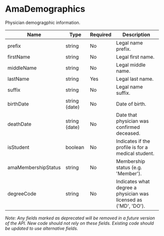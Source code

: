 # AmaDemographics

Physician demogragphic information.

| Name | Type | Required | Description |
| - | - | - | - |
| prefix | string | No | Legal name prefix. |
| firstName | string | No | Legal first name. |
| middleName | string | No | Legal middle name. |
| lastName | string | Yes | Legal last name. |
| suffix | string | No | Legal name suffix. |
| birthDate | string (date) | No | Date of birth. |
| deathDate | string (date) | No | Date that physician was confirmed deceased. |
| isStudent | boolean | No | Indicates if the profile is for a medical student. |
| amaMembershipStatus | string | No | Membership status (e.g. 'Member'). |
| degreeCode | string | No | Indicates what degree a physician was licensed as ('MD', 'DO'). |

*Note: Any fields marked as deprecated will be removed in a future version of the API. New code should not rely on these fields. Existing code should be updated to use alternative fields.*
